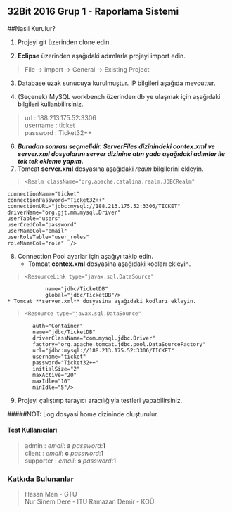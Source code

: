 ## 32Bit 2016 Grup 1  - Raporlama Sistemi

##Nasıl Kurulur?  
1. Projeyi git üzerinden clone edin.

2. **Eclipse** üzerinden aşağıdaki adımlarla projeyi import edin.
>File -> import -> General -> Existing Project  

3. Database uzak sunucuya kurulmuştur. IP bilgileri aşağıda mevcuttur.

4. (Seçenek) MySQL workbench üzerinden db ye ulaşmak için aşağıdaki bilgileri kullanbilirsiniz.
> url : 188.213.175.52:3306  
> username : ticket  
> password : Ticket32++  

6. ***Buradan sonrası seçmelidir. ServerFiles dizinindeki contex.xml ve server.xml dosyalarını server dizinine atın yada aşağıdaki adımlar ile tek tek ekleme yapım.***
7. Tomcat **server.xml** dosyasına aşağıdaki _realm_ bilgilerini ekleyin.
>     <Realm className="org.apache.catalina.realm.JDBCRealm"  
	connectionName="ticket"  
	connectionPassword="Ticket32++"  
	connectionURL="jdbc:mysql://188.213.175.52:3306/TICKET"  
	driverName="org.gjt.mm.mysql.Driver"  
	userTable="users"  
	userCredCol="password"  
	userNameCol="email"  
	userRoleTable="user_roles"  
	roleNameCol="role"  />
8. Connection Pool ayarlar için aşağıyı takip edin.
	* Tomcat **contex.xml** dosyasina aşağıdaki kodları ekleyin.
>     <ResourceLink type="javax.sql.DataSource"
                name="jdbc/TicketDB"
                global="jdbc/TicketDB"/>
	* Tomcat **server.xml** dosyasina aşağıdaki kodları ekleyin.
>     <Resource type="javax.sql.DataSource"
			auth="Container"
            name="jdbc/TicketDB"
            driverClassName="com.mysql.jdbc.Driver"
			factory="org.apache.tomcat.jdbc.pool.DataSourceFactory"
            url="jdbc:mysql://188.213.175.52:3306/TICKET"
            username="ticket"
            password="Ticket32++"
			initialSize="2"
            maxActive="20"
            maxIdle="10"
            minIdle="5"/>
	
9. Projeyi çalıştırıp tarayıcı aracılığıyla testleri yapabilirsiniz.

#####NOT: Log dosyasi home dizininde oluşturulur.

#### Test Kullanıcıları
> admin :   *email*: **a** *password*:**1**  
> client :   *email*: **c** *password*:**1**  
> supporter :   *email*: **s** *password*:**1**  

### Katkıda Bulunanlar
> Hasan Men - GTU  
> Nur Sinem Dere - ITU
> Ramazan Demir - KOÜ
